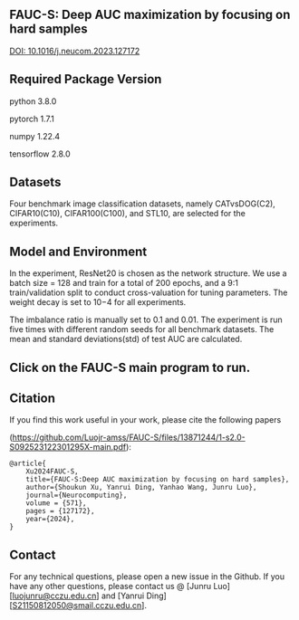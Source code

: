 FAUC-S: Deep AUC maximization by focusing on hard samples
---

[DOI: 10.1016/j.neucom.2023.127172](https://doi.org/10.1016/j.neucom.2023.127172)

Required Package Version
---------

python 3.8.0

pytorch 1.7.1

numpy 1.22.4

tensorflow 2.8.0

Datasets
---------
Four benchmark image classification datasets, namely CATvsDOG(C2), CIFAR10(C10), CIFAR100(C100), and STL10, are selected for the experiments.

Model and Environment
---------
In the experiment, ResNet20 is chosen as the network structure. We use a batch size = 128 and train for a total of 200 epochs, and a 9:1 train/validation split to conduct cross-valuation for tuning parameters.
The weight decay is set to 10−4 for all experiments. 

The imbalance ratio is manually set to 0.1 and 0.01. The experiment is run five times with different random seeds for all benchmark datasets. The mean and standard deviations(std) of test AUC are calculated. 


Click on the FAUC-S main program to run.
---------

Citation
---------
If you find this work useful in your work, please cite the following papers

(https://github.com/Luojr-amss/FAUC-S/files/13871244/1-s2.0-S092523122301295X-main.pdf):
```
@article{
    Xu2024FAUC-S,
    title={FAUC-S:Deep AUC maximization by focusing on hard samples},
    author={Shoukun Xu, Yanrui Ding, Yanhao Wang, Junru Luo},
    journal={Neurocomputing},
    volume = {571},
    pages = {127172},
    year={2024},
}
 ```

Contact
----------
For any technical questions, please open a new issue in the Github. If you have any other questions, please contact us @ [Junru Luo][luojunru@cczu.edu.cn] and [Yanrui Ding][S21150812050@smail.cczu.edu.cn].


